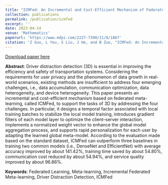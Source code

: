 ```yaml
---
title: "ICMFed: An Incremental and Cost-Efficient Mechanism of Federated Meta-Learning for Driver Distraction Detection"
collection: publications
permalink: /publication/icmfed
excerpt: ''
date: 2023-04-14
venue: 'Mathematics'
paperurl: 'https://www.mdpi.com/2227-7390/11/8/1867'
citation: 'Z Guo, L You, S Liu, J He, and B Zuo, "ICMFed: An Incremental and Cost-Efficient Mechanism of Federated Meta-Learning for Driver Distraction Detection", Mathematics, 11(8):1867, Apr 2023, doi: 10.3390/math11081867.'
---
```


[Download paper here](http://nobody910.github.io/files/ICMFed.pdf)

**Abstract**: Driver distraction detection (3D) is essential in improving the efficiency and safety of transportation systems. Considering the requirements for user privacy and the phenomenon of data growth in real-world scenarios, existing methods are insufficient to address four emerging challenges, i.e., data accumulation, communication optimization, data heterogeneity, and device heterogeneity. This paper presents an incremental and cost-efficient mechanism based on federated meta-learning, called ICMFed, to support the tasks of 3D by addressing the four challenges. In particular, it designs a temporal factor associated with local training batches to stabilize the local model training, introduces gradient filters of each model layer to optimize the client–server interaction, implements a normalized weight vector to enhance the global model aggregation process, and supports rapid personalization for each user by adapting the learned global meta-model. According to the evaluation made based on the standard dataset, ICMFed can outperform three baselines in training two common models (i.e., DenseNet and EfficientNet) with average accuracy improved by about 141.42%, training time saved by about 54.80%, communication cost reduced by about 54.94%, and service quality improved by about 96.86%.

**Keywords**:  Federated Learning, Meta-learning, Incremental Federated Meta-learning, Driver Distraction Detection, ICMFed